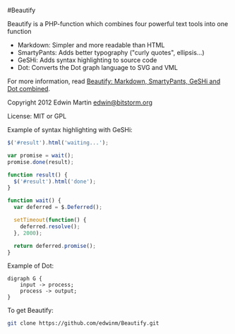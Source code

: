 #Beautify

Beautify is a PHP-function which combines four powerful text tools into one function

- Markdown: Simpler and more readable than HTML
- SmartyPants: Adds better typography ("curly quotes", ellipsis...)
- GeSHi: Adds syntax highlighting to source code
- Dot: Converts the Dot graph language to SVG and VML

For more information, read [Beautify: Markdown, SmartyPants, GeSHi and Dot combined](http://www.bitstorm.org/weblog/2012-8/Beautify_Markdown_SmartyPants_GeSHi_and_Dot_combined.html).

Copyright 2012 Edwin Martin <edwin@bitstorm.org>

License: MIT or GPL

Example of syntax highlighting with GeSHi:

~~~ javascript
$('#result').html('waiting...');

var promise = wait();
promise.done(result);

function result() {
  $('#result').html('done');
}

function wait() {
  var deferred = $.Deferred();

  setTimeout(function() {
    deferred.resolve();
  }, 2000);

  return deferred.promise();
}
~~~

Example of Dot:

~~~ dot-view
digraph G {
    input -> process;
    process -> output;
}
~~~

To get Beautify:

~~~ bash
git clone https://github.com/edwinm/Beautify.git
~~~
